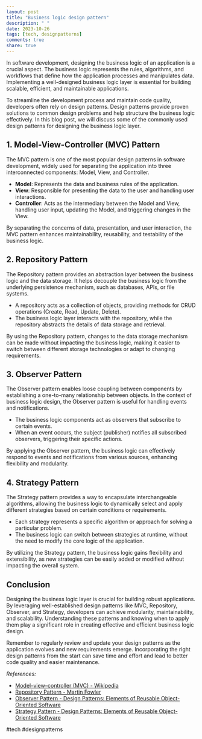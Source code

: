 ```yaml
---
layout: post
title: "Business logic design pattern"
description: " "
date: 2023-10-26
tags: [tech, designpatterns]
comments: true
share: true
---
```


In software development, designing the business logic of an application is a crucial aspect. The business logic represents the rules, algorithms, and workflows that define how the application processes and manipulates data. Implementing a well-designed business logic layer is essential for building scalable, efficient, and maintainable applications.

To streamline the development process and maintain code quality, developers often rely on design patterns. Design patterns provide proven solutions to common design problems and help structure the business logic effectively. In this blog post, we will discuss some of the commonly used design patterns for designing the business logic layer.

## 1. Model-View-Controller (MVC) Pattern
The MVC pattern is one of the most popular design patterns in software development, widely used for separating the application into three interconnected components: Model, View, and Controller.

- **Model**: Represents the data and business rules of the application.
- **View**: Responsible for presenting the data to the user and handling user interactions.
- **Controller**: Acts as the intermediary between the Model and View, handling user input, updating the Model, and triggering changes in the View.

By separating the concerns of data, presentation, and user interaction, the MVC pattern enhances maintainability, reusability, and testability of the business logic.

## 2. Repository Pattern
The Repository pattern provides an abstraction layer between the business logic and the data storage. It helps decouple the business logic from the underlying persistence mechanism, such as databases, APIs, or file systems.

- A repository acts as a collection of objects, providing methods for CRUD operations (Create, Read, Update, Delete).
- The business logic layer interacts with the repository, while the repository abstracts the details of data storage and retrieval.

By using the Repository pattern, changes to the data storage mechanism can be made without impacting the business logic, making it easier to switch between different storage technologies or adapt to changing requirements.

## 3. Observer Pattern
The Observer pattern enables loose coupling between components by establishing a one-to-many relationship between objects. In the context of business logic design, the Observer pattern is useful for handling events and notifications.

- The business logic components act as observers that subscribe to certain events.
- When an event occurs, the subject (publisher) notifies all subscribed observers, triggering their specific actions.

By applying the Observer pattern, the business logic can effectively respond to events and notifications from various sources, enhancing flexibility and modularity.

## 4. Strategy Pattern
The Strategy pattern provides a way to encapsulate interchangeable algorithms, allowing the business logic to dynamically select and apply different strategies based on certain conditions or requirements.

- Each strategy represents a specific algorithm or approach for solving a particular problem.
- The business logic can switch between strategies at runtime, without the need to modify the core logic of the application.

By utilizing the Strategy pattern, the business logic gains flexibility and extensibility, as new strategies can be easily added or modified without impacting the overall system.

## Conclusion
Designing the business logic layer is crucial for building robust applications. By leveraging well-established design patterns like MVC, Repository, Observer, and Strategy, developers can achieve modularity, maintainability, and scalability. Understanding these patterns and knowing when to apply them play a significant role in creating effective and efficient business logic design.

Remember to regularly review and update your design patterns as the application evolves and new requirements emerge. Incorporating the right design patterns from the start can save time and effort and lead to better code quality and easier maintenance.

*References:*
- [Model–view–controller (MVC) - Wikipedia](https://en.wikipedia.org/wiki/Model%E2%80%93view%E2%80%93controller)
- [Repository Pattern - Martin Fowler](https://martinfowler.com/eaaCatalog/repository.html)
- [Observer Pattern - Design Patterns: Elements of Reusable Object-Oriented Software](https://en.wikipedia.org/wiki/Observer_pattern)
- [Strategy Pattern - Design Patterns: Elements of Reusable Object-Oriented Software](https://en.wikipedia.org/wiki/Strategy_pattern)

#tech #designpatterns